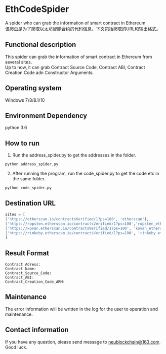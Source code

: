 # EthCodeSpider
A spider who can grab the information of smart contract in Ethereum  
该爬虫是为了爬取以太坊智能合约的代码信息，下文包括爬取的URL和输出格式。
## Functional description
This spider can grab the information of smart contract in Ethereum from several sites.  
Up to now, it can grab Contract Source Code, Contract ABI, Contract Creation Code adn Constructor Arguments.
## Operating system
Windows 7/8/8.1/10  
## Environment Dependency
python 3.6
## How to run
1. Run the address_spider.py to get the addresses in the folder.  
```
python address_spider.py
```
2. After running the program, run the code_spider.py to get the code etc in the same folder.
```
python code_spider.py
```
## Destination URL
```python
sites = [
('https://etherscan.io/contractsVerified/1?ps=100', 'etherscan'),
('https://ropsten.etherscan.io/contractsVerified/1?ps=100','ropsten_etherscan'),
('https://kovan.etherscan.io/contractsVerified/1?ps=100', 'kovan_etherscan'),
('https://rinkeby.etherscan.io/contractsVerified/1?ps=100', 'rinkeby_etherscan')
]
```
## Result Format
```
Contract Adress:
Contract Name:
Contract_Source_Code: 
Contract_ABI:
Contract_Creation_Code_ARM:
```
## Maintenance
The error information will be written in the log for the user to operation and maintenance.
## Contact information
If you have any question, please send message to [neublockchain@163.com](https://neublockchain@163.com). Good luck.
